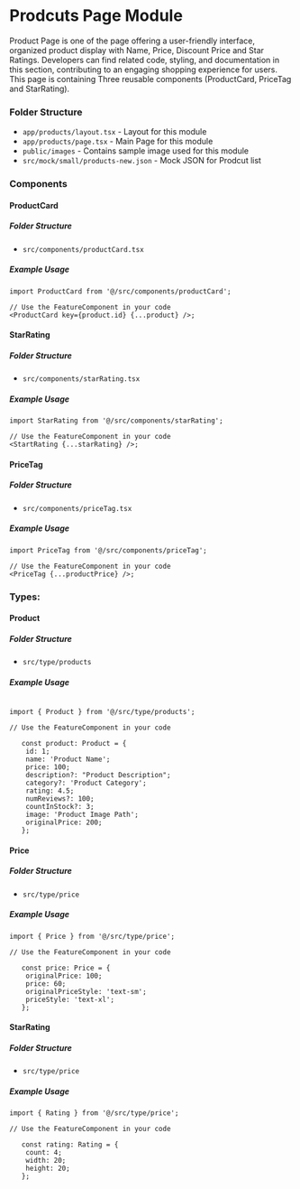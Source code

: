 # Prodcuts Page Module

Product Page is one of the page offering a user-friendly interface, organized product display with Name, Price, Discount Price and Star Ratings. Developers can find related code, styling, and documentation in this section, contributing to an engaging shopping experience for users.
This page is containing Three reusable components (ProductCard, PriceTag and StarRating).

### Folder Structure

- `app/products/layout.tsx` - Layout for this module
- `app/products/page.tsx` - Main Page for this module
- `public/images` - Contains sample image used for this module
- `src/mock/small/products-new.json` - Mock JSON for Prodcut list

### Components

#### ProductCard

##### Folder Structure

- `src/components/productCard.tsx`

##### Example Usage

```tsx
import ProductCard from '@/src/components/productCard';

// Use the FeatureComponent in your code
<ProductCard key={product.id} {...product} />;
```

#### StarRating

##### Folder Structure

- `src/components/starRating.tsx`

##### Example Usage

```tsx
import StarRating from '@/src/components/starRating';

// Use the FeatureComponent in your code
<StartRating {...starRating} />;
```

#### PriceTag

##### Folder Structure

- `src/components/priceTag.tsx`

##### Example Usage

```tsx
import PriceTag from '@/src/components/priceTag';

// Use the FeatureComponent in your code
<PriceTag {...productPrice} />;
```

### Types:

#### Product

##### Folder Structure

- `src/type/products`

##### Example Usage

```tsx

import { Product } from '@/src/type/products';

// Use the FeatureComponent in your code

   const product: Product = {
    id: 1;
    name: 'Product Name';
    price: 100;
    description?: "Product Description";
    category?: 'Product Category';
    rating: 4.5;
    numReviews?: 100;
    countInStock?: 3;
    image: 'Product Image Path';
    originalPrice: 200;
   };

```

#### Price

##### Folder Structure

- `src/type/price`

##### Example Usage

```tsx
import { Price } from '@/src/type/price';

// Use the FeatureComponent in your code

   const price: Price = {
    originalPrice: 100;
    price: 60;
    originalPriceStyle: 'text-sm';
    priceStyle: 'text-xl';
   };

```

#### StarRating

##### Folder Structure

- `src/type/price`

##### Example Usage

```tsx
import { Rating } from '@/src/type/price';

// Use the FeatureComponent in your code

   const rating: Rating = {
    count: 4;
    width: 20;
    height: 20;
   };

```
